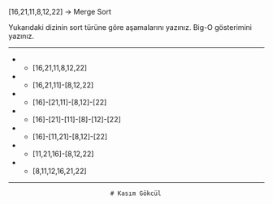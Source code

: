 
[16,21,11,8,12,22] -> Merge Sort

Yukarıdaki dizinin sort türüne göre aşamalarını yazınız.
Big-O gösterimini yazınız.

__________________________________________________________________
* - [16,21,11,8,12,22]
* - [16,21,11]-[8,12,22]
* - [16]-[21,11]-[8,12]-[22]
* - [16]-[21]-[11]-[8]-[12]-[22]
* - [16]-[11,21]-[8,12]-[22]
* - [11,21,16]-[8,12,22]
* - [8,11,12,16,21,22]
__________________________________________________________________

                                # Kasım Gökcül
